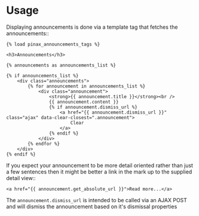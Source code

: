 # Usage

Displaying announcements is done via a template tag that fetches the
announcements::

    {% load pinax_announcements_tags %}

    <h3>Announcements</h3>

    {% announcements as announcements_list %}

    {% if announcements_list %}
        <div class="announcements">
            {% for announcement in announcements_list %}
                <div class="announcement">
                    <strong>{{ announcement.title }}</strong><br />
                    {{ announcement.content }}
                    {% if announcement.dismiss_url %}
                        <a href="{{ announcement.dismiss_url }}" class="ajax" data-clear-closest=".announcement">
                            Clear
                        </a>
                    {% endif %}
                </div>
            {% endfor %}
        </div>
    {% endif %}

If you expect your announcement to be more detail oriented rather than
just a few sentences then it might be better a link in the mark up to
the supplied detail view::

    <a href="{{ announcement.get_absolute_url }}">Read more...</a>


The `announcement.dismiss_url` is intended to be called via an AJAX POST
and will dismiss the announcement based on it's dismissal properties